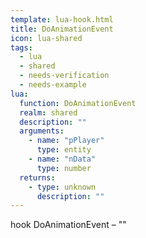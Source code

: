 ```yaml
---
template: lua-hook.html
title: DoAnimationEvent
icon: lua-shared
tags:
  - lua
  - shared
  - needs-verification
  - needs-example
lua:
  function: DoAnimationEvent
  realm: shared
  description: ""
  arguments:
    - name: "pPlayer"
      type: entity
    - name: "nData"
      type: number
  returns:
    - type: unknown
      description: ""
---
```


<div class="lua__search__keywords">
hook DoAnimationEvent &#x2013; ""
</div>
